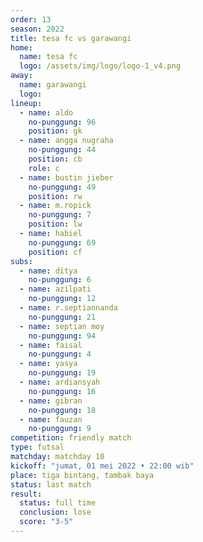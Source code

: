 ```yaml
---
order: 13
season: 2022
title: tesa fc vs garawangi
home:
  name: tesa fc
  logo: /assets/img/logo/logo-1_v4.png
away:
  name: garawangi
  logo:
lineup:
  - name: aldo
    no-punggung: 96
    position: gk
  - name: angga nugraha
    no-punggung: 44
    position: cb
    role: c
  - name: bustin jieber
    no-punggung: 49
    position: rw
  - name: m.ropick
    no-punggung: 7
    position: lw
  - name: habiel
    no-punggung: 69
    position: cf
subs:
  - name: ditya
    no-punggung: 6
  - name: azilpati
    no-punggung: 12
  - name: r.septiannanda
    no-punggung: 21
  - name: septian moy
    no-punggung: 94
  - name: faisal
    no-punggung: 4
  - name: yasya
    no-punggung: 19
  - name: ardiansyah
    no-punggung: 16
  - name: gibran
    no-punggung: 18
  - name: fauzan
    no-punggung: 9
competition: friendly match
type: futsal
matchday: matchday 10
kickoff: "jumat, 01 mei 2022 • 22:00 wib"
place: tiga bintang, tambak baya
status: last match
result:
  status: full time
  conclusion: lose
  score: "3-5"
---
```

